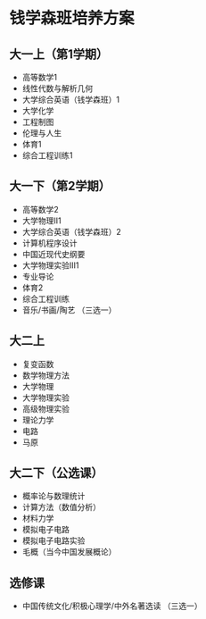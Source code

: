 # 钱学森班培养方案

## 大一上（第1学期）
- 高等数学1
- 线性代数与解析几何
- 大学综合英语（钱学森班）1
- 大学化学
- 工程制图
- 伦理与人生
- 体育1
- 综合工程训练1

## 大一下（第2学期）
- 高等数学2
- 大学物理II1
- 大学综合英语（钱学森班）2
- 计算机程序设计
- 中国近现代史纲要
- 大学物理实验III1
- 专业导论
- 体育2
- 综合工程训练
- 音乐/书画/陶艺 （三选一）

## 大二上

- 复变函数
- 数学物理方法
- 大学物理
- 大学物理实验
- 高级物理实验
- 理论力学
- 电路
- 马原


## 大二下（公选课）

- 概率论与数理统计
- 计算方法（数值分析）
- 材料力学
- 模拟电子电路
- 模拟电子电路实验
- 毛概（当今中国发展概论）

## 选修课

- 中国传统文化/积极心理学/中外名著选读 （三选一）